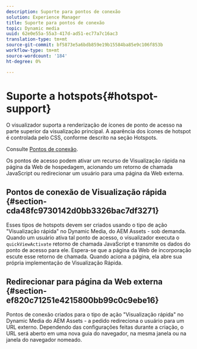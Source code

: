 ```yaml
---
description: Suporte para pontos de conexão
solution: Experience Manager
title: Suporte para pontos de conexão
topic: Dynamic media
uuid: 62e0e55a-55a3-417d-ad51-ec77a7c16ac3
translation-type: tm+mt
source-git-commit: bf5873e5a6bdb859e19b15584ba85e9c106f853b
workflow-type: tm+mt
source-wordcount: '184'
ht-degree: 0%

---
```



# Suporte a hotspots{#hotspot-support}

O visualizador suporta a renderização de ícones de ponto de acesso na parte superior da visualização principal. A aparência dos ícones de hotspot é controlada pelo CSS, conforme descrito na seção Hotspots.

Consulte [Pontos de conexão](../../c-html5-aem-asset-viewers/c-html5-aem-interactive-images/c-html5-aem-interactive-image-customizingviewer/r-html5-aem-int-image-customize-hotspots.md#reference-2ac3cc414ef2467390bf53145f1d8d74).

Os pontos de acesso podem ativar um recurso de Visualização rápida na página da Web de hospedagem, acionando um retorno de chamada JavaScript ou redirecionar um usuário para uma página da Web externa.

## Pontos de conexão de Visualização rápida {#section-cda48fc9730142d0bb3326bac7df3271}

Esses tipos de hotspots devem ser criados usando o tipo de ação &quot;Visualização rápida&quot; no Dynamic Media, do AEM Assets - sob demanda. Quando um usuário ativa tal ponto de acesso, o visualizador executa o `quickViewActivate` retorno de chamada JavaScript e transmite os dados do ponto de acesso para ele. Espera-se que a página da Web de incorporação escute esse retorno de chamada. Quando aciona a página, ela abre sua própria implementação de Visualização Rápida.

## Redirecionar para página da Web externa {#section-ef820c71251e4215800bb99c0c9ebe16}

Pontos de conexão criados para o tipo de ação &quot;Visualização rápida&quot; no Dynamic Media do AEM Assets - a pedido redireciona o usuário para um URL externo. Dependendo das configurações feitas durante a criação, o URL será aberto em uma nova guia do navegador, na mesma janela ou na janela do navegador nomeado.
